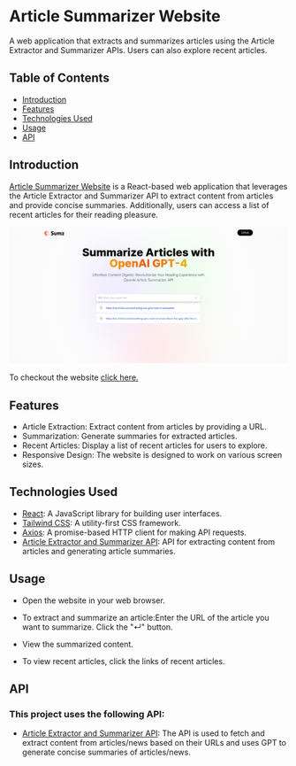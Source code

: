 # Article Summarizer Website

A web application that extracts and summarizes articles using the Article Extractor and Summarizer APIs. Users can also explore recent articles.

## Table of Contents

- [Introduction](#introduction)
- [Features](#features)
- [Technologies Used](#technologies-used)
- [Usage](#usage)
- [API](#apis) 

## Introduction

[Article Summarizer Website](https://ai-summarizer-9e13c.web.app/) is a React-based web application that leverages the Article Extractor and Summarizer API to extract content from articles and provide concise summaries. Additionally, users can access a list of recent articles for their reading pleasure.

![Website Screenshot](./Screenshot_Article_Summarizer.png)

To checkout the website [click here.](https://ai-summarizer-9e13c.web.app/)

## Features

- Article Extraction: Extract content from articles by providing a URL.
- Summarization: Generate summaries for extracted articles.
- Recent Articles: Display a list of recent articles for users to explore.
- Responsive Design: The website is designed to work on various screen sizes.


## Technologies Used

- [React](https://reactjs.org/): A JavaScript library for building user interfaces.
- [Tailwind CSS](https://tailwindcss.com/): A utility-first CSS framework.
- [Axios](https://axios-http.com/): A promise-based HTTP client for making API requests.
- [Article Extractor and Summarizer API](https://example.com/article-extractor-api): API for extracting content from articles and generating article summaries.

## Usage

- Open the website in your web browser.

- To extract and summarize an article:Enter the URL of the article you want to summarize. Click the "↵" button.
- View the summarized content.

- To view recent articles, click the links of recent articles.

## API

### This project uses the following API:

- [Article Extractor and Summarizer API](https://rapidapi.com/restyler/api/article-extractor-and-summarizer): The API is used to fetch and extract content from articles/news based on their URLs and uses GPT to generate concise summaries of articles/news.